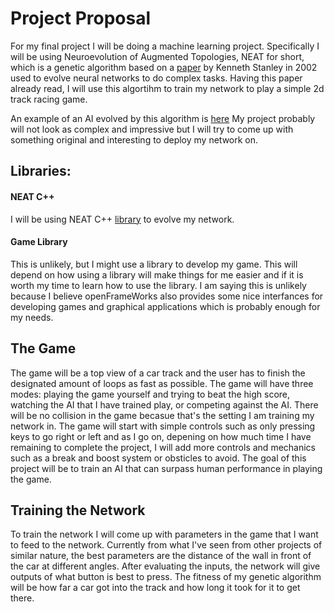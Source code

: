 # Project Proposal

For my final project I will be doing a machine learning project. Specifically I will be using Neuroevolution of Augmented Topologies, NEAT for short, which is a genetic algorithm based on a [paper](http://nn.cs.utexas.edu/downloads/papers/stanley.ec02.pdf) by Kenneth Stanley in 2002 used to evolve neural networks to do complex tasks. Having this paper already read, I will use this algortihm to train my network to play a simple 2d track racing game. 

An example of an AI evolved by this algorithm is [here](https://youtu.be/qv6UVOQ0F44)
My project probably will not look as complex and impressive but I will try to come up with something original and interesting to deploy my network on.


## Libraries:
#### NEAT C++
I will be using NEAT C++ [library](http://nn.cs.utexas.edu/?neat-c) to evolve my network.

#### Game Library
This is unlikely, but I might use a library to develop my game. This will depend on how using a library will make things for me easier and if it is worth my time to learn how to use the library. I am saying this is unlikely because I believe openFrameWorks also provides some nice interfances for developing games and graphical applications which is probably enough for my needs.

## The Game

The game will be a top view of a car track and the user has to finish the designated amount of loops as fast as possible. The game will have three modes: playing the game yourself and trying to beat the high score, watching the AI that I have trained play, or competing against the AI. There will be no collision in the game becasue that's the setting I am training my network in. The game will start with simple controls such as only pressing keys to go right or left and as I go on, depening on how much time I have remaining to complete the project, I will add more controls and mechanics such as a break and boost system or obsticles to avoid. The goal of this project will be to train an AI that can surpass human performance in playing the game.

## Training the Network

To train the network I will come up with parameters in the game that I want to feed to the network. Currently from what I've seen from other projects of similar nature, the best parameters are the distance of the wall in front of the car at different angles. After evaluating the inputs, the network will give outputs of what button is best to press. The fitness of my genetic algorithm will be how far a car got into the track and how long it took for it to get there. 

